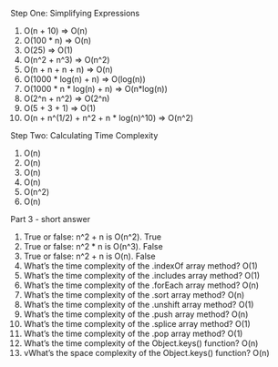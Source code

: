 Step One: Simplifying Expressions

1. O(n + 10) => O(n)
2. O(100 * n) => O(n)
3. O(25) => O(1)
4. O(n^2 + n^3) => O(n^2)
5. O(n + n + n + n) => O(n)
6. O(1000 * log(n) + n) => O(log(n))
7. O(1000 * n * log(n) + n) => O(n*log(n))
8. O(2^n + n^2) => O(2^n)
9. O(5 + 3 + 1) => O(1)
10. O(n + n^(1/2) + n^2 + n * log(n)^10) => O(n^2)


Step Two: Calculating Time Complexity

1. O(n)
2. O(n)
3. O(n)
4. O(n)
5. O(n^2)
6. O(n)

Part 3 - short answer

1. True or false: n^2 + n is O(n^2).
   True
2. True or false: n^2 * n is O(n^3).
   False
3. True or false: n^2 + n is O(n).
   False
4. What’s the time complexity of the .indexOf array method?
   O(1)
5. What’s the time complexity of the .includes array method?
   O(1)
6. What’s the time complexity of the .forEach array method?
   O(n)
7. What’s the time complexity of the .sort array method?
   O(n)
8. What’s the time complexity of the .unshift array method?
   O(1)
9. What’s the time complexity of the .push array method?
   O(n)
10. What’s the time complexity of the .splice array method?
   O(1)
11. What’s the time complexity of the .pop array method?
   O(1) 
12. What’s the time complexity of the Object.keys() function?
   O(n)
13. vWhat’s the space complexity of the Object.keys() function?
   O(n)
    